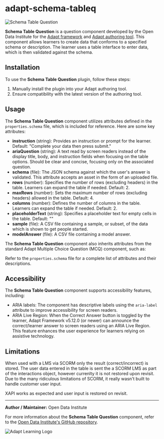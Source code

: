 # adapt-schema-tableq

![Schema Table Question](https://example.com/images/schema-tableq.png)

**Schema Table Question** is a question component developed by the Open Data Institute for the [Adapt framework](https://github.com/adaptlearning/adapt_framework) and [Adapt authoring tool](https://github.com/adaptlearning/adapt_authoring). This component allows learners to create data that conforms to a specified schema or description. The learner uses a table interface to enter data, which is then validated against the schema.

## Installation

To use the **Schema Table Question** plugin, follow these steps:

1. Manually install the plugin into your Adapt authoring tool.
2. Ensure compatibility with the latest version of the authoring tool.

## Usage

The **Schema Table Question** component utilizes attributes defined in the `properties.schema` file, which is included for reference. Here are some key attributes:

- **instruction** (string): Provides an instruction or prompt for the learner. Default: "Complete your data then press submit."
- **ariaQuestion** (string): A text read by screen readers instead of the display title, body, and instruction fields when focusing on the table options. Should be clear and concise, focusing only on the associated question.
- **schema** (file): The JSON schema against which the user's answer is validated. This attribute accepts an asset in the form of an uploaded file.
- **rows** (number): Specifies the number of rows (excluding headers) in the table. Learners can expand the table if needed. Default: 2.
- **maxRows** (number): Sets the maximum number of rows (excluding headers) allowed in the table. Default: 4.
- **columns** (number): Defines the number of columns in the table. Learners can expand the table if needed. Default: 2.
- **placeholderText** (string): Specifies a placeholder text for empty cells in the table. Default: ""
- **sample** (file): A CSV file containing a sample, or subset, of the data which is shown to get people started.
- **modelAnswer** (file): A CSV file containing a model answer.

The **Schema Table Question** component also inherits attributes from the standard Adapt Multiple Choice Question (MCQ) component, such as:

Refer to the `properties.schema` file for a complete list of attributes and their descriptions.

## Accessibility

The **Schema Table Question** component supports accessibility features, including:

- ARIA labels: The component has descriptive labels using the `aria-label` attribute to improve accessibility for screen readers.
- ARIA Live Region: When the Correct Answer button is toggled by the learner, Adapt Framework v5.12.0 (or newer) can announce the correct/learner answer to screen readers using an ARIA Live Region. This feature enhances the user experience for learners relying on assistive technology.

## Limitations

When used with a LMS via SCORM only the result (correct/incorrect) is stored. The user data entered in the table is sent the a SCORM LMS as part of the interactions object, however currenlty it is not restored upon revisit. Due to the many ridiculous limitations of SCORM, it really wasn't built to handle customer user input. 

XAPI works as expected and user input is restored on revisit. 

----------------------------

**Author / Maintainer:** Open Data Institute

For more information about the **Schema Table Question** component, refer to the [Open Data Institute's GitHub repository](https://github.com/opendatainstitute/adapt-schema-tableq).

![Adapt Learning Logo](https://example.com/images/adapt-logo.png)